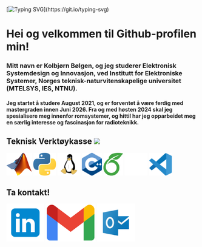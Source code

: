 [![Typing SVG](https://readme-typing-svg.demolab.com?font=Fira+Code&weight=500&size=40&pause=1000&color=780F97&random=false&width=900&height=60&lines=Hei+sann!;Mitt+navn+er+Kolbj%C3%B8rn+B%C3%B8lgen.;Velkommen+til+Github-profile+min!)](https://git.io/typing-svg)

# Hei og velkommen til Github-profilen min!

### Mitt navn er Kolbjørn Bølgen, og jeg studerer Elektronisk Systemdesign og Innovasjon, ved Institutt for Elektroniske Systemer, Norges teknisk-naturvitenskapelige universitet (MTELSYS, IES, NTNU).

#### Jeg startet å studere August 2021, og er forventet å være ferdig med mastergraden innen Juni 2026. Fra og med høsten 2024 skal jeg spesialisere meg innenfor romsystemer, og hittil har jeg opparbeidet meg en særlig interesse og fascinasjon for radioteknikk.

## Teknisk Verktøykasse <img src=https://geps.dev/progress/92 height=30 />

<img src=https://github.com/SkaugJr/SkaugJr/blob/main/Bilder/Matlab_Logo.png height=60 /> <img src=https://github.com/SkaugJr/SkaugJr/blob/main/Bilder/Python_logo.png height=60 /> <img src=https://github.com/SkaugJr/SkaugJr/blob/main/Bilder/linux_logo.png height=60 /> <img src=https://github.com/SkaugJr/SkaugJr/blob/main/Bilder/C%2B%2B_logo.png height=60 /> <img src=https://github.com/SkaugJr/SkaugJr/blob/main/Bilder/Overleaf_logo.png height=60 />  <img src=https://github.com/SkaugJr/SkaugJr/blob/main/Bilder/Github_logo2.png height=60 /> <img src=https://github.com/SkaugJr/SkaugJr/blob/main/Bilder/vscode_logo.png height=60 />


## Ta kontakt!
[<img src='https://github.com/SkaugJr/SkaugJr/blob/main/Bilder/linkedin_logo2.png' alt='linkedin' height='100'>](https://www.linkedin.com/in/kolbjørn-bølgen-572b942b5//) [<img src='https://github.com/SkaugJr/SkaugJr/blob/main/Bilder/gmail_logo.png' alt='gmail' height='100'>](mailto:skaugjr@gmail.com) [<img src='https://github.com/SkaugJr/SkaugJr/blob/main/Bilder/outlook_logo.png' alt='microsoftoutlook' height='100'>](mailto:kolbjosk@stud.ntnu.no)
